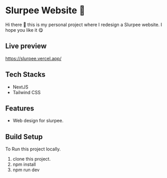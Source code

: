# Slurpee Website :cup_with_straw:

Hi there 👋 this is my personal project where I redesign a Slurpee website. I hope you like it 😋

## Live preview
https://slurpee.vercel.app/

## Tech Stacks
- NextJS
- Tailwind CSS 

## Features 
- Web design for slurpee.

## Build Setup

To Run this project locally.
1. clone this project.
2. npm install
3. npm run dev
